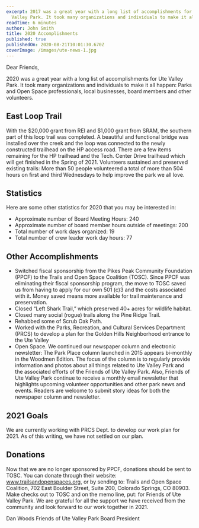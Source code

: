 ```yaml
---
excerpt: 2017 was a great year with a long list of accomplishments for Ute
  Valley Park. It took many organizations and individuals to make it all happen.
readTime: 6 minutes
author: John Smith
title: 2020 Accomplishments
published: true
publishedOn: 2020-08-21T10:01:30.670Z
coverImage: /images/ute-news-1.jpg
---
```


Dear Friends,

2020 was a great year with a long list of accomplishments for Ute Valley Park. It took many organizations and individuals to make it all happen: Parks and Open Space professionals, local businesses, board members and other volunteers.

## East Loop Trail 

With the $20,000 grant from REI and $1,000 grant from SRAM, the southern part of this loop trail was completed. A beautiful and functional bridge was installed over the creek and the loop was connected to the newly constructed trailhead on the HP access road. There are a few items remaining for the HP trailhead and the Tech. Center Drive trailhead which will get finished in the Spring of 2021. Volunteers sustained and preserved existing trails: More than 50 people volunteered a total of more than 504 hours on first and third Wednesdays to help improve the park we all love.

## Statistics

Here are some other statistics for 2020 that you may be interested in:

* Approximate number of Board Meeting Hours: 240
* Approximate number of board member hours outside of meetings: 200
* Total number of work days organized: 19
* Total number of crew leader work day hours: 77

## Other Accomplishments

* Switched fiscal sponsorship from the Pikes Peak Community Foundation (PPCF) to the Trails and Open Space Coalition (TOSC). Since PPCF was eliminating their fiscal sponsorship program, the move to TOSC saved us from having to apply for our own 501 (c)3 and the costs associated with it. Money saved means more available for trail maintenance and preservation.
* Closed “Left Shark Trail,” which preserved 40+ acres for wildlife habitat.
* Closed many social (rogue) trails along the Pine Ridge Trail.
* Rehabbed some of Scrub Oak Path.
* Worked with the Parks, Recreation, and Cultural Services Department (PRCS) to develop a plan for the Golden Hills Neighborhood entrance to the Ute Valley
* Open Space. We continued our newspaper column and electronic newsletter: The Park Place column launched in 2015 appears bi-monthly in the Woodmen Edition. The focus of the column is to regularly provide information and photos about all things related to Ute Valley Park and the associated efforts of the Friends of Ute Valley Park. Also, Friends of Ute Valley Park continue to receive a monthly email newsletter that highlights upcoming volunteer opportunities and other park news and events. Readers are welcome to submit story ideas for both the newspaper column and newsletter.

## 2021 Goals

We are currently working with PRCS Dept. to develop our work plan for 2021. As of this writing, we have not settled on our plan.

## Donations 

Now that we are no longer sponsored by PPCF, donations should be sent to TOSC. You can donate through their website: www.trailsandopenspaces.org, or by sending to: Trails and Open Space Coalition, 702 East Boulder Street, Suite 200, Colorado Springs, CO 80903. Make checks out to TOSC and on the memo line, put: for Friends of Ute Valley Park. We are grateful for all the support we have received from the community and look forward to our work together in 2021.

Dan Woods
Friends of Ute Valley Park Board President
